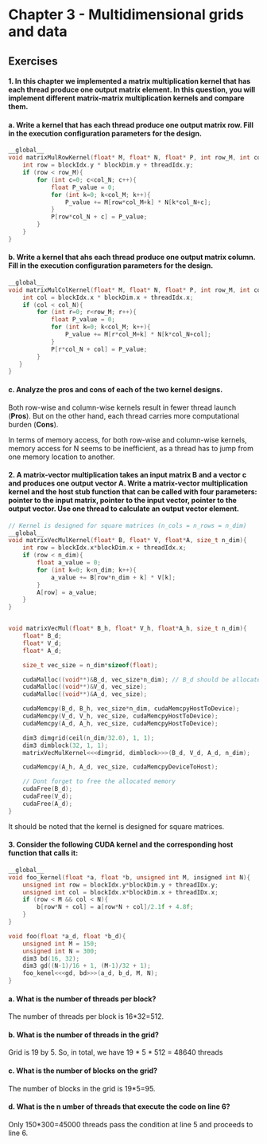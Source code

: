# Chapter 3 - Multidimensional grids and data

## Exercises

#### 1. In this chapter we implemented a matrix multiplication kernel that has each thread produce one output matrix element. In this question, you will implement different matrix-matrix multiplication kernels and compare them.

#### a. Write a kernel that has each thread produce one output matrix row. Fill in the execution configuration parameters for the design.

```c++
__global__
void matrixMulRowKernel(float* M, float* N, float* P, int row_M, int col_M, int row_N, int col_N){
    int row = blockIdx.y * blockDim.y + threadIdx.y;
    if (row < row_M){
        for (int c=0; c<col_N; c++){
            float P_value = 0;
            for (int k=0; k<col_M; k++){
                P_value += M[row*col_M+k] * N[k*col_N+c];
            }
            P[row*col_N + c] = P_value;
        }
    }
}
```

#### b. Write a kernel that ahs each thread produce one output matrix column. Fill in the execution configuration parameters for the design.

```c++
__global__
void matrixMulColKernel(float* M, float* N, float* P, int row_M, int col_M, int row_N, int col_N){
    int col = blockIdx.x * blockDim.x + threadIdx.x;
    if (col < col_N){
        for (int r=0; r<row_M; r++){
            float P_value = 0;
            for (int k=0; k<col_M; k++){
                P_value += M[r*col_M+k] * N[k*col_N+col];
            }
            P[r*col_N + col] = P_value;
        }
   }
}
```

#### c. Analyze the pros and cons of each of the two kernel designs.

Both row-wise and column-wise kernels result in fewer thread launch (**Pros**). But on the other hand, each thread carries more computational burden (**Cons**). 

In terms of memory access, for both row-wise and column-wise kernels, memory access for N seems to be inefficient, as a thread has to jump from one memory location to another.

#### 2. A matrix-vector multiplication takes an input matrix B and a vector c and produces one output vector A. Write a matrix-vector multiplication kernel and the host stub function that can be called with four parameters: pointer to the input matrix, pointer to the input vector, pointer to the output vector. Use one thread to calculate an output vector element.

```c++
// Kernel is designed for square matrices (n_cols = n_rows = n_dim)
__global__
void matrixVecMulKernel(float* B, float* V, float*A, size_t n_dim){
    int row = blockIdx.x*blockDim.x + threadIdx.x;
    if (row < n_dim){
        float a_value = 0;
        for (int k=0; k<n_dim; k++){
            a_value += B[row*n_dim + k] * V[k];
        }
        A[row] = a_value;
    }
}


void matrixVecMul(float* B_h, float* V_h, float*A_h, size_t n_dim){
    float* B_d;
    float* V_d;
    float* A_d;

    size_t vec_size = n_dim*sizeof(float);

    cudaMalloc((void**)&B_d, vec_size*n_dim); // B_d should be allocated to store matrix with n_dim^2 float elements
    cudaMalloc((void**)&V_d, vec_size);
    cudaMalloc((void**)&A_d, vec_size);

    cudaMemcpy(B_d, B_h, vec_size*n_dim, cudaMemcpyHostToDevice);
    cudaMemcpy(V_d, V_h, vec_size, cudaMemcpyHostToDevice);
    cudaMemcpy(A_d, A_h, vec_size, cudaMemcpyHostToDevice);

    dim3 dimgrid(ceil(n_dim/32.0), 1, 1);
    dim3 dimblock(32, 1, 1);
    matrixVecMulKernel<<<dimgrid, dimblock>>>(B_d, V_d, A_d, n_dim);

    cudaMemcpy(A_h, A_d, vec_size, cudaMemcpyDeviceToHost);

    // Dont forget to free the allocated memory
    cudaFree(B_d);
    cudaFree(V_d);
    cudaFree(A_d);
}
```

It should be noted that the kernel is designed for square matrices.

#### 3. Consider the following CUDA kernel and the corresponding host function that calls it:

```c++
__global__
void foo_kernel(float *a, float *b, unsigned int M, insigned int N){
    unsigned int row = blockIdx.y*blockDim.y + threadIDx.y;
    unsigned int col = blockIdx.x*blockDim.x + threadIDx.x;
    if (row < M && col < N){
        b[row*N + col] = a[row*N + col]/2.1f + 4.8f;
    }
}

void foo(float *a_d, float *b_d){
    unsigned int M = 150;
    unsigned int N = 300;
    dim3 bd(16, 32);
    dim3 gd((N-1)/16 + 1, (M-1)/32 + 1);
    foo_kenel<<<gd, bd>>>(a_d, b_d, M, N);
}
```

#### a. What is the number of threads per block?

The number of threads per block is 16*32=512.

#### b. What is the number of threads in the grid?

Grid is 19 by 5. So, in total, we have 19 * 5 * 512 = 48640 threads

#### c. What is the number of blocks on the grid?

The number of blocks in the grid is 19*5=95.

#### d. What is the n umber of threads that execute the code on line 6?

Only 150*300=45000 threads pass the condition at line 5 and proceeds to line 6.

